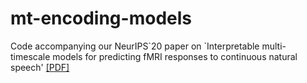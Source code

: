 # mt-encoding-models
Code accompanying our NeurIPS\`20 paper on `Interpretable multi-timescale models for predicting fMRI responses to continuous natural speech'
[\[PDF\]](https://www.biorxiv.org/content/10.1101/2020.10.02.324392v1)
